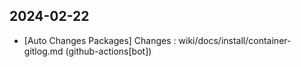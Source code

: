
## 2024-02-22
 * [Auto Changes Packages] Changes : wiki/docs/install/container-gitlog.md (github-actions[bot])

